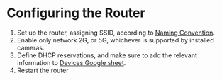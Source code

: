 # Configuring the Router

1. Set up the router, assigning SSID, according to [Naming Convention](COMMON.md).   
2. Enable only network 2G, or 5G, whichever is supported by installed cameras.
3. Define DHCP reservations, and make sure to add the relevant information to [Devices Google sheet](https://docs.google.com/spreadsheets/d/1Tg_gxh4OfoJmMWTyH1NMfoTsNLtMI4H4KceRg6mj3fs/edit#gid=0).
4. Restart the router
